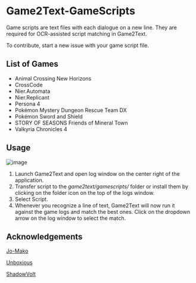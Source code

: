 # Game2Text-GameScripts

Game scripts are text files with each dialogue on a new line. They are required for OCR-assisted script matching in Game2Text.

To contribute, start a new issue with your game script file.

## List of Games
- Animal Crossing New Horizons
- CrossCode
- Nier.Automata
- Nier.Replicant
- Persona 4
- Pokémon Mystery Dungeon Rescue Team DX
- Pokémon Sword and Shield
- STORY OF SEASONS Friends of Mineral Town
- Valkyria Chronicles 4

## Usage

![image](https://user-images.githubusercontent.com/13146030/116581252-b7b79a00-a946-11eb-98e5-9930680a3309.png)

1. Launch Game2Text and open log window on the center right of the application. 
2. Transfer script to the *game2text/gamescripts/* folder or install them by clicking on the folder icon on the top of the logs window.
3. Select Script.
4. Whenever you recognize a line of text, Game2Text will now run it against the game logs and match the best ones. Click on the dropdown arrow on the log window to select the match.

## Acknowledgements
[Jo-Mako](https://sites.google.com/view/jo-mako/home)

[Unboxious](https://github.com/AndersenJ)

[ShadowVolt](https://github.com/ShadowVolt)
